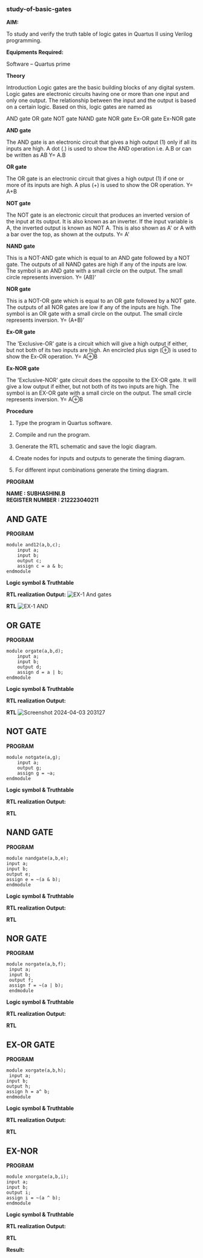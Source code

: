 ### study-of-basic-gates

**AIM:** 

To study and verify the truth table of logic gates in Quartus II using Verilog programming.

**Equipments Required:**

Software – Quartus prime 

**Theory**

Introduction Logic gates are the basic building blocks of any digital system. Logic gates are electronic circuits having one or more than one input and only one output. The relationship between the input and the output is based on a certain logic. Based on this, logic gates are named as

AND gate OR gate NOT gate NAND gate NOR gate Ex-OR gate Ex-NOR gate

**AND gate**

The AND gate is an electronic circuit that gives a high output (1) only if all its inputs are high. A dot (.) is used to show the AND operation i.e. A.B or can be written as AB
Y= A.B

**OR gate** 

The OR gate is an electronic circuit that gives a high output (1) if one or more of its inputs are high. A plus (+) is used to show the OR operation.
Y= A+B

**NOT gate**

The NOT gate is an electronic circuit that produces an inverted version of the input at its output. It is also known as an inverter. If the input variable is A, the inverted output is known as NOT A. This is also shown as A' or A with a bar over the top, as shown at the outputs.
Y= A'

**NAND gate**

This is a NOT-AND gate which is equal to an AND gate followed by a NOT gate. The outputs of all NAND gates are high if any of the inputs are low. The symbol is an AND gate with a small circle on the output. The small circle represents inversion.
Y= (AB)’

**NOR gate**

This is a NOT-OR gate which is equal to an OR gate followed by a NOT gate. The outputs of all NOR gates are low if any of the inputs are high. The symbol is an OR gate with a small circle on the output. The small circle represents inversion.
Y= (A+B)’

**Ex-OR gate**

The 'Exclusive-OR' gate is a circuit which will give a high output if either, but not both of its two inputs are high. An encircled plus sign (⊕) is used to show the Ex-OR operation.
Y= A⊕B

**Ex-NOR gate**

The 'Exclusive-NOR' gate circuit does the opposite to the EX-OR gate. It will give a low output if either, but not both of its two inputs are high. The symbol is an EX-OR gate with a small circle on the output. The small circle represents inversion.
Y= A⊕B

**Procedure** 

1.	Type the program in Quartus software.

2.	Compile and run the program.

3.	Generate the RTL schematic and save the logic diagram.

4.	Create nodes for inputs and outputs to generate the timing diagram.

5.	For different input combinations generate the timing diagram.


**PROGRAM**

**NAME : SUBHASHINI.B**  
**REGISTER NUMBER : 212223040211**

## AND GATE

**PROGRAM**
```
module and12(a,b,c); 
    input a; 
    input b; 
    output c; 
    assign c = a & b; 
endmodule 
```
 
**Logic symbol & Truthtable**

**RTL realization Output:** 
![EX-1 And gates](https://github.com/subha-shinibalasubramanian/study-of-basic-gates/assets/164154478/e6d8cd84-a6f9-494a-8dbe-14f5232a24b1)


**RTL**
![EX-1 AND](https://github.com/subha-shinibalasubramanian/study-of-basic-gates/assets/164154478/ff9b3046-63ed-449d-bba6-e1a0cff0279b)

## OR GATE

**PROGRAM**
```
module orgate(a,b,d); 
    input a; 
    input b; 
    output d; 
    assign d = a | b; 
endmodule 
```

**Logic symbol & Truthtable**

**RTL realization Output:**


**RTL** 
![Screenshot 2024-04-03 203127](https://github.com/subha-shinibalasubramanian/study-of-basic-gates/assets/164154478/e4c2528d-b615-49a1-8c0d-eae421b8adcc)

## NOT GATE

**PROGRAM**
```
module notgate(a,g); 
    input a; 
    output g; 
    assign g = ~a; 
endmodule  
```

**Logic symbol & Truthtable**

**RTL realization Output:** 

**RTL**

## NAND GATE

**PROGRAM**
```
module nandgate(a,b,e);  
input a;  
input b;  
output e; 
assign e = ~(a & b);  
endmodule
```

**Logic symbol & Truthtable**

**RTL realization Output:** 

**RTL**

## NOR GATE

**PROGRAM**
```
module norgate(a,b,f); 
 input a; 
 input b; 
 output f;
 assign f = ~(a | b);
 endmodule 
```
**Logic symbol & Truthtable**

**RTL realization Output:** 

**RTL**

## EX-OR GATE 

**PROGRAM**
```
module xorgate(a,b,h); 
 input a; 
input b; 
output h; 
assign h = a^ b; 
endmodule
```
**Logic symbol & Truthtable**

**RTL realization Output:** 

**RTL**

## EX-NOR

**PROGRAM**
```
module xnorgate(a,b,i);  
input a; 
input b; 
output i; 
assign i = ~(a ^ b); 
endmodule 
```
**Logic symbol & Truthtable**

**RTL realization Output:** 

**RTL**

**Result:**


